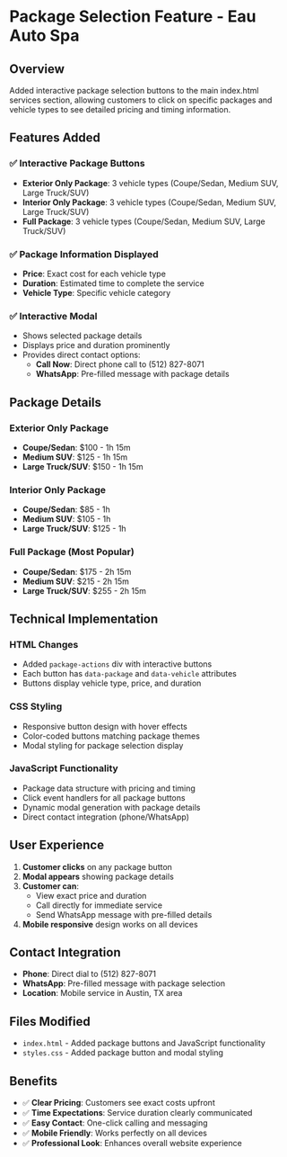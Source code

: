 # Package Selection Feature - Eau Auto Spa

## Overview
Added interactive package selection buttons to the main index.html services section, allowing customers to click on specific packages and vehicle types to see detailed pricing and timing information.

## Features Added

### ✅ **Interactive Package Buttons**
- **Exterior Only Package**: 3 vehicle types (Coupe/Sedan, Medium SUV, Large Truck/SUV)
- **Interior Only Package**: 3 vehicle types (Coupe/Sedan, Medium SUV, Large Truck/SUV)  
- **Full Package**: 3 vehicle types (Coupe/Sedan, Medium SUV, Large Truck/SUV)

### ✅ **Package Information Displayed**
- **Price**: Exact cost for each vehicle type
- **Duration**: Estimated time to complete the service
- **Vehicle Type**: Specific vehicle category

### ✅ **Interactive Modal**
- Shows selected package details
- Displays price and duration prominently
- Provides direct contact options:
  - **Call Now**: Direct phone call to (512) 827-8071
  - **WhatsApp**: Pre-filled message with package details

## Package Details

### Exterior Only Package
- **Coupe/Sedan**: $100 - 1h 15m
- **Medium SUV**: $125 - 1h 15m  
- **Large Truck/SUV**: $150 - 1h 15m

### Interior Only Package
- **Coupe/Sedan**: $85 - 1h
- **Medium SUV**: $105 - 1h
- **Large Truck/SUV**: $125 - 1h

### Full Package (Most Popular)
- **Coupe/Sedan**: $175 - 2h 15m
- **Medium SUV**: $215 - 2h 15m
- **Large Truck/SUV**: $255 - 2h 15m

## Technical Implementation

### **HTML Changes**
- Added `package-actions` div with interactive buttons
- Each button has `data-package` and `data-vehicle` attributes
- Buttons display vehicle type, price, and duration

### **CSS Styling**
- Responsive button design with hover effects
- Color-coded buttons matching package themes
- Modal styling for package selection display

### **JavaScript Functionality**
- Package data structure with pricing and timing
- Click event handlers for all package buttons
- Dynamic modal generation with package details
- Direct contact integration (phone/WhatsApp)

## User Experience

1. **Customer clicks** on any package button
2. **Modal appears** showing package details
3. **Customer can**:
   - View exact price and duration
   - Call directly for immediate service
   - Send WhatsApp message with pre-filled details
4. **Mobile responsive** design works on all devices

## Contact Integration

- **Phone**: Direct dial to (512) 827-8071
- **WhatsApp**: Pre-filled message with package selection
- **Location**: Mobile service in Austin, TX area

## Files Modified

- `index.html` - Added package buttons and JavaScript functionality
- `styles.css` - Added package button and modal styling

## Benefits

- ✅ **Clear Pricing**: Customers see exact costs upfront
- ✅ **Time Expectations**: Service duration clearly communicated  
- ✅ **Easy Contact**: One-click calling and messaging
- ✅ **Mobile Friendly**: Works perfectly on all devices
- ✅ **Professional Look**: Enhances overall website experience
